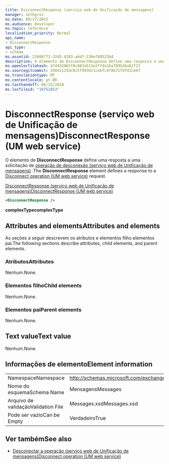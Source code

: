 ```yaml
---
title: DisconnectResponse (serviço web de Unificação de mensagens)
manager: sethgros
ms.date: 09/17/2015
ms.audience: Developer
ms.topic: reference
localization_priority: Normal
api_name:
- DisconnectResponse
api_type:
- schema
ms.assetid: 23806773-32d5-4283-a4d7-230ef80523bd
description: O elemento de DisconnectResponse define uma resposta a uma solicitação para desconectar operação (serviço web de Unificação de mensagens).
ms.openlocfilehash: 47d432065f0c983a511e2ffda1ba789546a82f2f
ms.sourcegitcommit: 34041125dc8c5f993b21cebfc4f8b72f0fd2cb6f
ms.translationtype: MT
ms.contentlocale: pt-BR
ms.lasthandoff: 06/15/2018
ms.locfileid: "19751853"
---
```

# <a name="disconnectresponse-um-web-service"></a><span data-ttu-id="f364c-103">DisconnectResponse (serviço web de Unificação de mensagens)</span><span class="sxs-lookup"><span data-stu-id="f364c-103">DisconnectResponse (UM web service)</span></span>

<span data-ttu-id="f364c-104">O elemento de **DisconnectResponse** define uma resposta a uma solicitação de [operação de desconexão (serviço web de Unificação de mensagens)](disconnect-operation-um-web-service.md) .</span><span class="sxs-lookup"><span data-stu-id="f364c-104">The **DisconnectResponse** element defines a response to a [Disconnect operation (UM web service)](disconnect-operation-um-web-service.md) request.</span></span> 
  
[<span data-ttu-id="f364c-105">DisconnectResponse (serviço web de Unificação de mensagens)</span><span class="sxs-lookup"><span data-stu-id="f364c-105">DisconnectResponse (UM web service)</span></span>](disconnectresponse-um-web-service.md)
  
```xml
<DisconnectResponse />
```

 <span data-ttu-id="f364c-106">**complexType**</span><span class="sxs-lookup"><span data-stu-id="f364c-106">**complexType**</span></span>
## <a name="attributes-and-elements"></a><span data-ttu-id="f364c-107">Attributes and elements</span><span class="sxs-lookup"><span data-stu-id="f364c-107">Attributes and elements</span></span>

<span data-ttu-id="f364c-108">As seções a seguir descrevem os atributos e elementos filho elementos pai.</span><span class="sxs-lookup"><span data-stu-id="f364c-108">The following sections describe attributes, child elements, and parent elements.</span></span>
  
### <a name="attributes"></a><span data-ttu-id="f364c-109">Atributos</span><span class="sxs-lookup"><span data-stu-id="f364c-109">Attributes</span></span>

<span data-ttu-id="f364c-110">Nenhum.</span><span class="sxs-lookup"><span data-stu-id="f364c-110">None.</span></span>
  
### <a name="child-elements"></a><span data-ttu-id="f364c-111">Elementos filho</span><span class="sxs-lookup"><span data-stu-id="f364c-111">Child elements</span></span>

<span data-ttu-id="f364c-112">Nenhum.</span><span class="sxs-lookup"><span data-stu-id="f364c-112">None.</span></span>
  
### <a name="parent-elements"></a><span data-ttu-id="f364c-113">Elementos pai</span><span class="sxs-lookup"><span data-stu-id="f364c-113">Parent elements</span></span>

<span data-ttu-id="f364c-114">Nenhum.</span><span class="sxs-lookup"><span data-stu-id="f364c-114">None.</span></span>
  
## <a name="text-value"></a><span data-ttu-id="f364c-115">Text value</span><span class="sxs-lookup"><span data-stu-id="f364c-115">Text value</span></span>

<span data-ttu-id="f364c-116">Nenhum.</span><span class="sxs-lookup"><span data-stu-id="f364c-116">None.</span></span>
  
## <a name="element-information"></a><span data-ttu-id="f364c-117">Informações de elemento</span><span class="sxs-lookup"><span data-stu-id="f364c-117">Element information</span></span>

|||
|:-----|:-----|
|<span data-ttu-id="f364c-118">Namespace</span><span class="sxs-lookup"><span data-stu-id="f364c-118">Namespace</span></span>  <br/> |http://schemas.microsoft.com/exchange/services/2006/messages  <br/> |
|<span data-ttu-id="f364c-119">Nome do esquema</span><span class="sxs-lookup"><span data-stu-id="f364c-119">Schema Name</span></span>  <br/> |<span data-ttu-id="f364c-120">Mensagens</span><span class="sxs-lookup"><span data-stu-id="f364c-120">Messages</span></span>  <br/> |
|<span data-ttu-id="f364c-121">Arquivo de validação</span><span class="sxs-lookup"><span data-stu-id="f364c-121">Validation File</span></span>  <br/> |<span data-ttu-id="f364c-122">Messages.xsd</span><span class="sxs-lookup"><span data-stu-id="f364c-122">Messages.xsd</span></span>  <br/> |
|<span data-ttu-id="f364c-123">Pode ser vazio</span><span class="sxs-lookup"><span data-stu-id="f364c-123">Can be Empty</span></span>  <br/> |<span data-ttu-id="f364c-124">Verdadeiro</span><span class="sxs-lookup"><span data-stu-id="f364c-124">True</span></span>  <br/> |
   
## <a name="see-also"></a><span data-ttu-id="f364c-125">Ver também</span><span class="sxs-lookup"><span data-stu-id="f364c-125">See also</span></span>

- [<span data-ttu-id="f364c-126">Desconectar a operação (serviço web de Unificação de mensagens)</span><span class="sxs-lookup"><span data-stu-id="f364c-126">Disconnect operation (UM web service)</span></span>](disconnect-operation-um-web-service.md)

